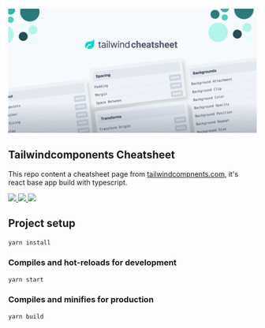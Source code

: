 <p align="center">
    <img src="src/images/cheatsheet.png" alt="Ibis logo">

## Tailwindcomponents Cheatsheet
This repo content a cheatsheet page from [tailwindcompnents.com](https://tailwindcomponents.com/cheatsheet/), it's react base app build with typescript.

<a href="https://github.com/tailwindcomponents/cheatsheet/blob/main/LICENSE">
    <img src="https://img.shields.io/github/license/tailwindcomponents/cheatsheet">
</a>

<a href="https://github.com/tailwindcomponents/cheatsheet/stargazers">
    <img src="https://img.shields.io/github/stars/tailwindcomponents/cheatsheet">
</a>

<a href="https://twitter.com/TwComponents">
    <img src="https://img.shields.io/twitter/url?label=Tailwindcomponents&style=social&url=https%3A%2F%2Ftwitter.com%2FTwComponents">
</a>

## Project setup
```
yarn install
```

### Compiles and hot-reloads for development
```
yarn start
```

### Compiles and minifies for production
```
yarn build
```
